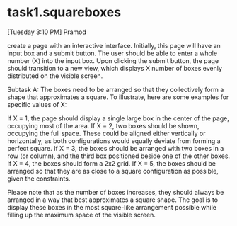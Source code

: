 # task1.squareboxes

[Tuesday 3:10 PM] Pramod

create a page with an interactive interface. Initially, this page will have an input box and a submit button. The user should be able to enter a whole number (X) into the input box. Upon clicking the submit button, the page should transition to a new view, which displays X number of boxes evenly distributed on the visible screen.

 

Subtask A: The boxes need to be arranged so that they collectively form a shape that approximates a square. To illustrate, here are some examples for specific values of X:

If X = 1, the page should display a single large box in the center of the page, occupying most of the area.
If X = 2, two boxes should be shown, occupying the full space. These could be aligned either vertically or horizontally, as both configurations would equally deviate from forming a perfect square.
If X = 3, the boxes should be arranged with two boxes in a row (or column), and the third box positioned beside one of the other boxes.
If X = 4, the boxes should form a 2x2 grid.
If X = 5, the boxes should be arranged so that they are as close to a square configuration as possible, given the constraints.

Please note that as the number of boxes increases, they should always be arranged in a way that best approximates a square shape. The goal is to display these boxes in the most square-like arrangement possible while filling up the maximum space of the visible screen.
